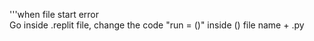'''when file start error  
Go inside .replit file, change the code "run = ()" inside () file name + .py
